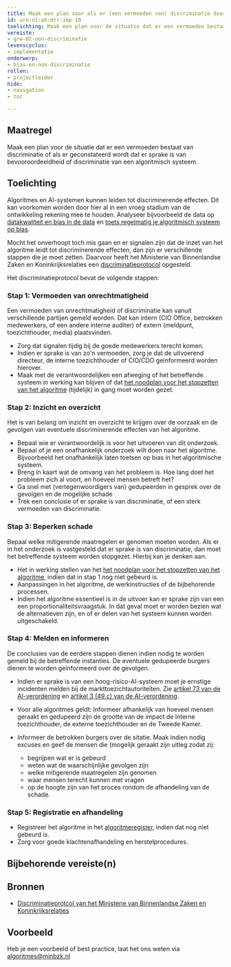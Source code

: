 ```yaml
---
title: Maak een plan voor als er (een vermoeden van) discriminatie door een algoritmisch systeem is geconstateerd
id: urn:nl:ak:mtr:imp-10
toelichting: Maak een plan voor de situatie dat er een vermoeden bestaat van discriminatie of als er geconstateerd wordt dat er sprake is van bevooroordeeldheid of discriminatie van een algoritmisch systeem.
vereiste: 
- grw-02-non-discriminatie
levenscyclus: 
- implementatie
onderwerp: 
- bias-en-non-discriminatie
rollen:
- projectleider
hide:
- navigation
- toc

---
```


<!-- tags -->

## Maatregel
Maak een plan voor de situatie dat er een vermoeden bestaat van discriminatie of als er geconstateerd wordt dat er sprake is van bevooroordeeldheid of discriminatie van een algoritmisch systeem.

## Toelichting
Algoritmes en AI-systemen kunnen leiden tot discriminerende effecten. Dit kan voorkomen worden door hier al in een vroeg stadium van de ontwikkeling rekening mee te houden. 
Analyseer bijvoorbeeld de data op [datakwaliteit en bias in de data](3-dat-01-datakwaliteit.md) en [toets regelmatig je algoritmisch systeem op bias](5-ver-02-biasanalyse.md). 

Mocht het onverhoopt toch mis gaan en er signalen zijn dat de inzet van het algoritme leidt tot discriminerende effecten, dan zijn er verschillende stappen die je moet zetten. 
Daarvoor heeft het Ministerie van Binnenlandse Zaken en Koninkrijksrelaties een [discriminatieprotocol](https://minbzk.github.io/discriminatieprotocol) opgesteld.

Het discriminatieprotocol bevat de volgende stappen:

### Stap 1: Vermoeden van onrechtmatigheid

Een vermoeden van onrechtmatigheid of discriminatie kan vanuit verschillende partijen gemeld worden. 
Dat kan intern (CIO Office, betrokken medewerkers, of een andere interne auditer) of extern (meldpunt, toezichthouder, media) plaatsvinden. 
  
  - Zorg dat signalen tijdig bij de goede medewerkers terecht komen. 
  - Indien er sprake is van zo'n vermoeden, zorg je dat de uitvoerend directeur, de interne toezichthouder of CIO/CDO geïnformeerd worden hierover. 
  - Maak met de verantwoordelijken een afweging of het betreffende systeem in werking kan blijven of dat [het noodplan voor het stopzetten van het algoritme](4-owk-02-stopzetten-gebruik.md) (tijdelijk) in gang moet worden gezet. 

### Stap 2: Inzicht en overzicht

Het is van belang om inzicht en overzicht te krijgen over de oorzaak en de gevolgen van eventuele discriminerende effecten van het algoritme. 

  - Bepaal wie er verantwoordelijk is voor het uitvoeren van dit onderzoek.
  - Bepaal of je een onafhankelijk onderzoek wilt doen naar het algoritme. Bijvoorbeeld het onafhankelijk laten toetsen op bias in het algoritmische systeem.
  - Breng in kaart wat de omvang van het probleem is. Hoe lang doet het probleem zich al voort, en hoeveel mensen betreft het?
  - Ga snel met (vertegenwoordigers van) gedupeerden in gesprek over de gevolgen en de mogelijke schade
  - Trek een conclusie of er sprake is van discriminatie, of een sterk vermoeden van discriminatie. 

### Stap 3: Beperken schade

Bepaal welke mitigerende maatregelen er genomen moeten worden. Als er in het onderzoek is vastgesteld dat er sprake is van discriminatie, dan moet het betreffende systeem worden stopgezet. Hierbij kan je denken aan:

   - Het in werking stellen van het [het noodplan voor het stopzetten van het algoritme](4-owk-02-stopzetten-gebruik.md), indien dat in stap 1 nog niet gebeurd is. 
   - Aanpassingen in het algoritme, de werkinstructies of de bijbehorende processen.
   - Indien het algoritme essentieel is in de uitvoer kan er sprake zijn van een een proportionaliteitsvraagstuk. In dat geval moet er worden bezien wat de alternatieven zijn, en of er delen van het systeem kunnen worden uitgeschakeld.
  
### Stap 4: Melden en informeren

De conclusies van de eerdere stappen dienen indien nodig te worden gemeld bij de betreffende instanties. De eventuele gedupeerde burgers dienen te worden geinformeerd over de gevolgen.

   - Indien er sprake is van een hoog-risico-AI-systeem moet je ernstige incidenten melden bij de markttoezichtautoriteiten. Zie [artikel 73 van de AI-verordening](https://eur-lex.europa.eu/legal-content/NL/TXT/HTML/?uri=OJ:L_202401689#d1e7117-1-1) en [artikel 3 (49.c) van de AI-verordening](https://eur-lex.europa.eu/legal-content/NL/TXT/HTML/?uri=OJ:L_202401689#d1e2093-1-1).
   - Voor alle algoritmes geldt: Informeer afhankelijk van hoeveel mensen geraakt en gedupeerd zijn de grootte van de impact de interne toezichthouder, de externe toezichthouder en de Tweede Kamer. 
   - Informeer de betrokken burgers over de sitatie. Maak indien nodig excuses en geef de mensen die (mogelijk geraakt zijn uitleg zodat zij:
     
       - begrijpen wat er is gebeurd
       - weten wat de waarschijnlijke gevolgen zijn
       - welke mitigerende maatregelen zijn genomen
       - waar mensen terecht kunnen met vragen
       - op de hoogte zijn van het proces rondom de afhandeling van de schade.
        
### Stap 5: Registratie en afhandeling

  - Registreer het algoritme in het [algoritmeregister](https://algoritmes.overheid.nl/nl), indien dat nog niet gebeurd is.
  - Zorg voor goede klachtenafhandeling en herstelprocedures. 

## Bijbehorende vereiste(n)
<!-- Hier volgt een lijst met vereisten op basis van de in de metadata ingevulde vereiste -->

<!-- Let op! onderstaande regel met 'list_vereisten_on_maatregelen_page' niet weghalen! Deze maakt automatisch een lijst van bijbehorende verseisten op basis van de metadata  -->
<!-- list_vereisten_on_maatregelen_page -->

## Bronnen 
<!-- Vul hier de relevante bronnen in voor deze maatregel -->
- [Discriminatieprotcol van het Ministerie van Binnenlandse Zaken en Koninkrijksrelaties](https://minbzk.github.io/discriminatieprotocol/)

## Voorbeeld
<!-- Voeg hier een voorbeeld toe, door er bijvoorbeeld naar te verwijzen -->

Heb je een voorbeeld of best practice, laat het ons weten via [algoritmes@minbzk.nl](mailto:algoritmes@minbzk.nl)
